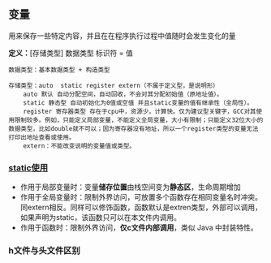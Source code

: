 ## 变量

用来保存一些特定内容，并且在在程序执行过程中值随时会发生变化的量 

**定义：**[存储类型]  数据类型  标识符 = 值

```shell
数据类型：基本数据类型 + 构造类型

存储类型：auto  static register extern（不属于定义型，是说明形）
	auto 默认 自动分配空间，自动回收，不会对其分配初始值（原地址值）。
	static 静态型 自动初始化为0值或空值 并且static变量的值有继承性（全局性）。
	register 寄存器类型 存在于cpu中，资源少，计算快。仅为建议型关键字，GCC对其使用限制较多。例如，只能定义局部变量，不能定义全局变量，大小有限制；只能定义32位大小的数据类型，比如double就不可以；因为寄存器没有地址，所以一个register类型的变量无法打印出地址查看或使用。
	extern：不能改变说明的变量值或类型。
```

### **[static使用](https://www.jb51.net/article/232542.htm)**

- 作用于局部变量时：变量**储存位置**由栈空间变为**静态区**，生命周期增加
- 作用于全局变量时：限制外界访问，可放置多个函数存在相同变量名时冲突。同extern相反。同样可以修饰函数，函数默认是extren类型，外部可以调用，如果声明为static，该函数只可以在本文件内调用。
- 作用于函数时：限制外界访问，**仅c文件内部调用**，类似 Java 中封装特性。

### h文件与头文件区别

